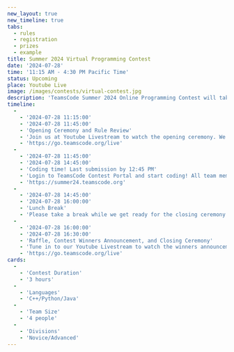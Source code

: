 ```yaml
---
new_layout: true
new_timeline: true
tabs:
  - rules
  - registration
  - prizes
  - example
title: Summer 2024 Virtual Programming Contest
date: '2024-07-28'
time: '11:15 AM - 4:30 PM Pacific Time'
status: Upcoming
place: Youtube Live
image: /images/contests/virtual-contest.jpg
description: 'TeamsCode Summer 2024 Online Programming Contest will take place on Sunday, July 28th, from 11:15 AM to 4:30 PM (Pacific Time) through a Youtube livestream! Computer science students are welcomed to join this competitive programming experience! Teams of up to 4 students will spend 3 hours solving interesting algorithmic problems. There will be two divisions: Novice and Advanced. Prizes will be given out, including placement awards, raffle prizes, and more! Only pre-college participants are eligible for prizes.'
timeline:
  -
    - '2024-07-28 11:15:00'
    - '2024-07-28 11:45:00'
    - 'Opening Ceremony and Rule Review'
    - 'Join us at Youtube Livestream to watch the opening ceremony. We will also be going over the rules of the contest.'
    - 'https://go.teamscode.org/live'
  -
    - '2024-07-28 11:45:00'
    - '2024-07-28 14:45:00'
    - 'Coding time! Last submission by 12:45 PM'
    - 'Login to TeamsCode Contest Portal and start coding! All team members can submit solutions and get instant feedbacks until 2:45 PM.'
    - 'https://summer24.teamscode.org'
  -
    - '2024-07-28 14:45:00'
    - '2024-07-28 16:00:00'
    - 'Lunch Break'
    - 'Please take a break while we get ready for the closing ceremony.'
  -
    - '2024-07-28 16:00:00'
    - '2024-07-28 16:30:00'
    - 'Raffle, Contest Winners Announcement, and Closing Ceremony'
    - 'Tune in to our Youtube Livestream to watch the winners announcement, raffle, and our final closing ceremony.'
    - 'https://go.teamscode.org/live'
cards:
  -
    - 'Contest Duration'
    - '3 hours'
  -
    - 'Languages'
    - 'C++/Python/Java'
  -
    - 'Team Size'
    - '4 people'
  -
    - 'Divisions'
    - 'Novice/Advanced'
---
```

